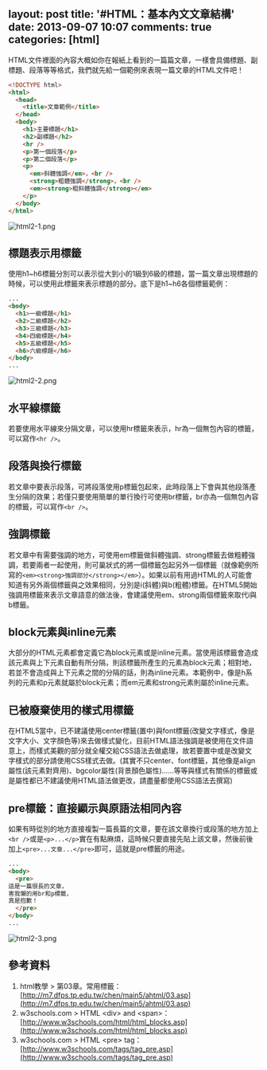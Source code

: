 layout: post
title: '#HTML：基本內文文章結構'
date: 2013-09-07 10:07
comments: true
categories: [html]
---
HTML文件裡面的內容大概如你在報紙上看到的一篇篇文章，一樣會具備標題、副標題、段落等等格式，我們就先給一個範例來表現一篇文章的HTML文件吧！

```html article.html
<!DOCTYPE html>
<html>
  <head>
  	<title>文章範例</title>
  </head>
  <body>
  	<h1>主要標題</h1>
    <h2>副標題</h2>
    <hr />
    <p>第一個段落</p>
    <p>第二個段落</p>
    <p>
      <em>斜體強調</em>，<br />
      <strong>粗體強調</strong>，<br />
      <em><strong>粗斜體強調</strong></em>
    </p>
  </body>
</html>
```
![html2-1.png](http://user-image.logdown.io/user/412/blog/412/post/110386/laHLnesBSPOkJMnJa0Dp_html2-1.png)

## 標題表示用標籤
使用h1~h6標籤分別可以表示從大到小的1級到6級的標題，當一篇文章出現標題的時候，可以使用此標籤來表示標題的部分。底下是h1~h6各個標籤範例：
```html header1to6.html
...
<body>
  <h1>一級標題</h1>
  <h2>二級標題</h2>
  <h3>三級標題</h3>
  <h4>四級標題</h4>
  <h5>五級標題</h5>
  <h6>六級標題</h6>
</body>
...
```
![html2-2.png](http://user-image.logdown.io/user/412/blog/412/post/110386/REVdse98QKmT7WBtIids_html2-2.png)

## 水平線標籤
若要使用水平線來分隔文章，可以使用hr標籤來表示，hr為一個無包內容的標籤，可以寫作`<hr />`。

## 段落與換行標籤
若文章中要表示段落，可將段落使用p標籤包起來，此時段落上下會與其他段落產生分隔的效果；若僅只要使用簡單的單行換行可使用br標籤，br亦為一個無包內容的標籤，可以寫作`<br />`。

## 強調標籤
若文章中有需要強調的地方，可使用em標籤做斜體強調、strong標籤去做粗體強調，若要兩者一起使用，則可巢狀式的將一個標籤包起另外一個標籤（就像範例所寫的`<em><strong>強調部分</strong></em>`）。如果以前有用過HTML的人可能會知道有另外兩個標籤與之效果相同，分別是i(斜體)與b(粗體)標籤。在HTML5開始強調用標籤來表示文章語意的做法後，會建議使用em、strong兩個標籤來取代i與b標籤。

## block元素與inline元素
大部分的HTML元素都會定義它為block元素或是inline元素。當使用該標籤會造成該元素與上下元素自動有所分隔，則該標籤所產生的元素為block元素；相對地，若並不會造成與上下元素之間的分隔的話，則為inline元素。本範例中，像是h系列的元素和p元素就屬於block元素；而em元素和strong元素則屬於inline元素。

## 已被廢棄使用的樣式用標籤
在HTML5當中，已不建議使用center標籤(置中)與font標籤(改變文字樣式，像是文字大小、文字顏色等)來去做樣式變化，目前HTML語法強調是被使用在文件語意上，而樣式美觀的部分就全權交給CSS語法去做處理，故若要置中或是改變文字樣式的部分請使用CSS樣式去做。(其實不只center、font標籤，其他像是align屬性(該元素對齊用)、bgcolor屬性(背景顏色屬性)......等等與樣式有關係的標籤或是屬性都已不建議使用HTML語法做更改，請盡量都使用CSS語法去撰寫)

## pre標籤：直接顯示與原語法相同內容
如果有時從別的地方直接複製一篇長篇的文章，要在該文章換行或段落的地方加上`<br />`或是`<p>...</p>`實在有點麻煩，這時候只要直接先貼上該文章，然後前後加上`<pre>...文章...</pre>`即可，這就是pre標籤的用途。

```html pre.html
...
<body>
  <pre>
這是一篇很長的文章，
害我懶的用br和p標籤，
真是抱歉！
  </pre>
</body>
...
```
![html2-3.png](http://user-image.logdown.io/user/412/blog/412/post/110386/Dt8qrPkeSymD78W0DmB9_html2-3.png)

## 參考資料
1. html教學 > 第03章。常用標籤：[http://m7.dfps.tp.edu.tw/chen/main5/ahtml/03.asp](http://m7.dfps.tp.edu.tw/chen/main5/ahtml/03.asp)
2. w3schools.com > HTML &lt;div&gt; and &lt;span&gt;：[http://www.w3schools.com/html/html_blocks.asp](http://www.w3schools.com/html/html_blocks.asp)
3. w3schools.com > HTML &lt;pre&gt; tag：[http://www.w3schools.com/tags/tag_pre.asp](http://www.w3schools.com/tags/tag_pre.asp)